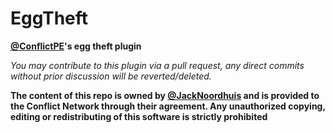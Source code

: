 EggTheft
===================
__[@ConflictPE](https://github.com/ConflictPE)'s egg theft plugin__

_You may contribute to this plugin via a pull request, any direct commits without prior discussion will be reverted/deleted._

__The content of this repo is owned by [@JackNoordhuis](https://github.com/JackNoordhuis) and is provided to the Conflict Network through their agreement.
Any unauthorized copying, editing or redistributing of this software is strictly prohibited__
